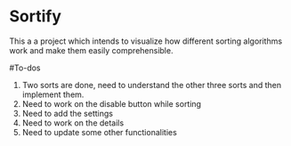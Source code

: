 # Sortify
This a a project which intends to visualize how different sorting algorithms work and make them easily comprehensible.


#To-dos

1. Two sorts are done, need to understand the other three sorts and then implement them.
2. Need to work on the disable button while sorting
3. Need to add the settings
4. Need to work on the details
5. Need to update some other functionalities
